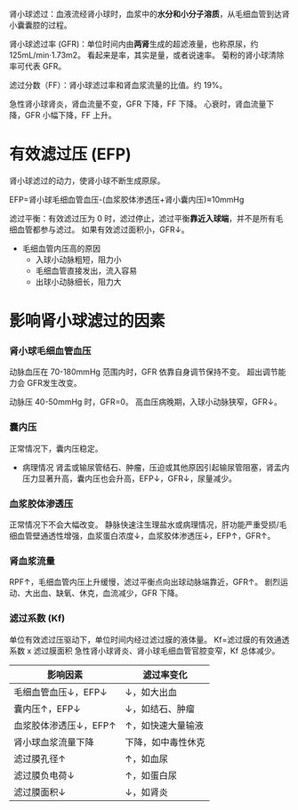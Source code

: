 肾小球滤过：血液流经肾小球时，血浆中的**水分和小分子溶质**，从毛细血管到达肾小囊囊腔的过程。

肾小球滤过率 (GFR)：单位时间内由**两肾**生成的超滤液量，也称原尿，约 125mL/min·1.73m2。
看起来是率，其实是量，或者说速率。
菊粉的肾小球清除率可代表 GFR。

滤过分数（FF）：肾小球滤过率和肾血浆流量的比值。约 19%。

急性肾小球肾炎，肾血流量不变，GFR 下降，FF 下降。
心衰时，肾血流量下降，GFR 小幅下降，FF 上升。

# 有效滤过压 (EFP)
肾小球滤过的动力，使肾小球不断生成原尿。

EFP=肾小球毛细血管血压-(血浆胶体渗透压+肾小囊内压)≈10mmHg

滤过平衡：有效滤过压为 0 时，滤过停止，滤过平衡**靠近入球端**，并不是所有毛细血管都参与滤过。
如果有效滤过面积小，GFR↓。

- 毛细血管内压高的原因
	- 入球小动脉粗短，阻力小
	- 毛细血管直接发出，流入容易
	- 出球小动脉细长，阻力大
# 影响肾小球滤过的因素
### 肾小球毛细血管血压
动脉血压在 70-180mmHg 范围内时，GFR 依靠自身调节保持不变。
超出调节能力会 GFR发生改变。

动脉压 40-50mmHg 时，GFR=0。
高血压病晚期，入球小动脉狭窄，GFR↓。
### 囊内压
正常情况下，囊内压稳定。
- 病理情况
  肾盂或输尿管结石、肿瘤，压迫或其他原因引起输尿管阻塞，肾盂内压力显著升高，囊内压也会升高，EFP↓，GFR↓，尿量减少。
### 血浆胶体渗透压
正常情况下不会大幅改变。
静脉快速注生理盐水或病理情况，肝功能严重受损/毛细血管壁通透性增强，血浆蛋白浓度↓，血浆胶体渗透压↓，EFP↑，GFR↑。
### 肾血浆流量
RPF↑，毛细血管内压上升缓慢，滤过平衡点向出球动脉端靠近，GFR↑。
剧烈运动、大出血、缺氧、休克，血流减少，GFR 下降。
### 滤过系数 (Kf)
单位有效滤过压驱动下，单位时间内经过滤过膜的液体量。
Kf=滤过膜的有效通透系数 x 滤过膜面积
急性肾小球肾炎、肾小球毛细血管官腔变窄，Kf 总体减少。

| 影响因素          | 滤过率变化     |
| ------------- | --------- |
| 毛细血管血压↓，EFP↓  | ↓，如大出血    |
| 囊内压↑，EFP↓     | ↓，如结石、肿瘤  |
| 血浆胶体渗透压↓，EFP↑ | ↑，如快速大量输液 |
| 肾小球血浆流量下降     | 下降，如中毒性休克 |
| 滤过膜孔径↑        | ↑，如血尿     |
| 滤过膜负电荷↓       | ↑，如蛋白尿    |
| 滤过膜面积↓        | ↓，如肾炎     |
